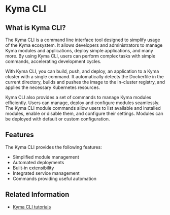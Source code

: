 # Kyma CLI

## What is Kyma CLI?

The Kyma CLI is a command line interface tool designed to simplify usage of the Kyma ecosystem. It allows developers and administrators to manage Kyma modules and applications, deploy simple applications, and many more. By using Kyma CLI, users can perform complex tasks with simple commands, accelerating development cycles.

With Kyma CLI, you can build, push, and deploy, an application to a Kyma cluster with a single command. It automatically detects the Dockerfile in the current directory, builds and pushes the image to the in-cluster registry, and applies the necessary Kubernetes resources.

Kyma CLI also provides a set of commands to manage Kyma modules efficiently. Users can manage, deploy and configure modules seamlessly. The Kyma CLI module commands allow users to list available and installed modules, enable or disable them, and configure their settings. Modules can be deployed with default or custom configuration. 
## Features
The Kyma CLI provides the following features:

- Simplified module management
- Automated deployments
- Built-in extensibility
- Integrated service management
- Commands providing useful automation

## Related Information

- [Kyma CLI tutorials](tutorials/README.md)